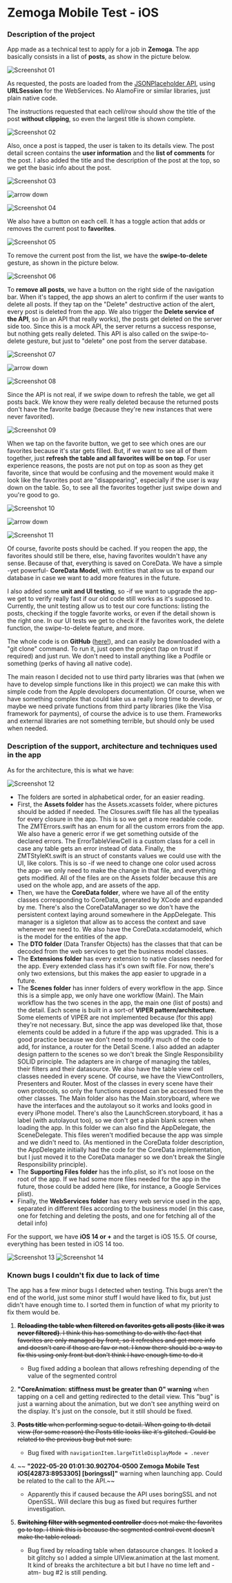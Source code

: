 # Zemoga Mobile Test - iOS

### Description of the project

App made as a technical test to apply for a job in **Zemoga**. The app basically consists in a list of **posts**, as show in the picture below.

![Screenshot 01](screenshots/screenshot_01.png)

As requested, the posts are loaded from the [JSONPlaceholder API](https://jsonplaceholder.typicode.com/), using **URLSession** for the WebServices. No AlamoFire or similar libraries, just plain native code. 

The instructions requested that each cell/row should show the title of the post **without clipping**, so even the largest title is shown complete.

![Screenshot 02](screenshots/screenshot_02.png)

Also, once a post is tapped, the user is taken to its details view. The post detail screen contains the **user information** and the **list of comments** for the post. I also added the title and the description of the post at the top, so we get the basic info about the post.

![Screenshot 03](screenshots/screenshot_03.png)

![arrow down](screenshots/arrow_down.webp)

![Screenshot 04](screenshots/screenshot_04.png)

We also have a button on each cell. It has a toggle action that adds or removes the current post to **favorites**.

![Screenshot 05](screenshots/screenshot_05.png)

To remove the current post from the list, we have the **swipe-to-delete** gesture, as shown in the picture below.

![Screenshot 06](screenshots/screenshot_06.png)

To **remove all posts**, we have a button on the right side of the navigation bar. When it's tapped, the app shows an alert to confirm if the user wants to delete all posts. If they tap on the "Delete" destructive action of the alert, every post is deleted from the app. We also trigger the **Delete service of the API**, so (in an API that really works), the posts get deleted on the server side too. Since this is a mock API, the server returns a success response, but nothing gets really deleted. This API is also called on the swipe-to-delete gesture, but just to "delete" one post from the server database.

![Screenshot 07](screenshots/screenshot_07.png)

![arrow down](screenshots/arrow_down.webp)

![Screenshot 08](screenshots/screenshot_08.png)

Since the API is not real, if we swipe down to refresh the table, we get all posts back. We know they were really deleted because the returned posts don't have the favorite badge (because they're new instances that were never favorited).

![Screenshot 09](screenshots/screenshot_09.png)

When we tap on the favorite button, we get to see which ones are our favorites because it's star gets filled. But, if we want to see all of them together, just **refresh the table and all favorites will be on top**. For user experience reasons, the posts are not put on top as soon as they get favorite, since that would be confusing and the movement would make it look like the favorites post are "disappearing", especially if the user is way down on the table. So, to see all the favorites together just swipe down and you're good to go.

![Screenshot 10](screenshots/screenshot_10.png)

![arrow down](screenshots/arrow_down.webp)

![Screenshot 11](screenshots/screenshot_11.png)

Of course, favorite posts should be cached. If you reopen the app, the favorites should still be there, else, having favorites wouldn't have any sense. Because of that, everything is saved on CoreData. We have a simple -yet powerful- **CoreData Model**, with entities that allow us to expand our database in case we want to add more features in the future.

I also added some **unit and UI testing**, so -if we want to upgrade the app- we get to verify really fast if our old code still works as it's supposed to. Currently, the unit testing allow us to test our core functions: listing the posts, checking if the toggle favorite works, or even if the detail shown is the right one. In our UI tests we get to check if the favorites work, the delete function, the swipe-to-delete feature, and more.

The whole code is on **GitHub** ([here!](https://github.com/dianaayalag/ZemogaMobileTestiOS.git)), and can easily be downloaded with a "git clone" command. To run it, just open the project (tap on trust if required) and just run. We don't need to install anything like a Podfile or something (perks of having all native code). 

The main reason I decided not to use third party libraries was that (when we have to develop simple functions like in this project) we can make this with simple code from the Apple devolopers documentation. Of course, when we have something complex that could take us a really long time to develop, or maybe we need private functions from third party libraries (like the Visa framework for payments), of course the advice is to use them. Frameworks and external libraries are not something terrible, but should only be used when needed.

### Description of the support, architecture and techniques used in the app

As for the architecture, this is what we have:

![Screenshot 12](screenshots/screenshot_12.png)

- The folders are sorted in alphabetical order, for an easier reading.
- First, the **Assets folder** has the Assets.xcassets folder, where pictures should be added if needed. The Closures.swift file has all the typealias for every closure in the app. This is so we get a more readable code. The ZMTErrors.swift has an enum for all the custom errors from the app. We also have a generic error if we get something outside of the declared errors. The ErrorTableViewCell is a custom class for a cell in case any table gets an error instead of data. Finally, the ZMTStyleKt.swift is an struct of constants values we could use with the UI, like colors. This is so -if we need to change one color used across the app- we only need to make the change in that file, and everything gets modified. All of the files are on the Assets folder because this are used on the whole app, and are assets of the app.
- Then, we have the **CoreData folder**, where we have all of the entity classes corresponding to CoreData, generated by XCode and expanded by me. There's also the CoreDataManager so we don't have the persistent context laying around somewhere in the AppDelegate. This manager is a sigleton that allow as to access the context and save whenever we need to. We also have the CoreData.xcdatamodeld, which is the model for the entities of the app.
- The **DTO folder** (Data Transfer Objects) has the classes that that can be decoded from the web services to get the business model classes.
- The **Extensions folder** has every extension to native classes needed for the app. Every extended class has it's own swift file. For now, there's only two extensions, but this makes the app easier to upgrade in a future.
- The **Scenes folder** has inner folders of every workflow in the app. Since this is a simple app, we only have one workflow (Main). The Main workflow has the two scenes in the app, the main one (list of posts) and the detail. Each scene is built in a sort-of **VIPER pattern/architecture**. Some elements of VIPER are not implemented because (for this app) they're not necessary. But, since the app was developed like that, those elements could be added in a future if the app was upgraded. This is a good practice because we don't need to modify much of the code to add, for instance, a router for the Detail Scene. I also added an adapter design pattern to the scenes so we don't break the Single Responsibility SOLID principle. The adapters are in charge of managing the tables, their filters and their datasource. We also have the table view cell classes needed in every scene. Of course, we have the ViewControllers, Presenters and Router. Most of the classes in every scene have their own protocols, so only the functions exposed can be accessed from the other classes. The Main folder also has the Main.storyboard, where we have the interfaces and the autolayout so it works and looks good in every iPhone model. There's also the LaunchScreen.storyboard, it has a label (with autolayout too), so we don't get a plain blank screen when loading the app. In this folder we can also find the AppDelegate, the SceneDelegate. This files weren't modified because the app was simple and we didn't need to. (As mentioned in the CoreData folder description, the AppDelegate initially had the code for the CoreData implementation, but I just moved it to the CoreData manager so we don't break the Single Responsibility principle).
- The **Supporting Files folder** has the info.plist, so it's not loose on the root of the app. If we had some more files needed for the app in the future, those could be added here (like, for instance, a Google Services plist).
- Finally, the **WebServices folder** has every web service used in the app, separated in different files according to the business model (in this case, one for fetching and deleting the posts, and one for fetching all of the detail info)

For the support, we have **iOS 14 or +** and the target is iOS 15.5. Of course, everything has been tested in iOS 14 too.

![Screenshot 13](screenshots/screenshot_13.png)
![Screenshot 14](screenshots/screenshot_14.png)

### Known bugs I couldn't fix due to lack of time 

The app has a few minor bugs I detected when testing. This bugs aren't the end of the world, just some minor stuff I would have liked to fix, but just didn't have enough time to. I sorted them in function of what my priority to fix them would be. 

1. ~~**Reloading the table when filtered on favorites gets all posts (like it was never filtered)**. I think this has something to do with the fact that favorites are only managed by front, so it refreshes and get more info and doesn't care if those are fav or not. I know there should be a way to fix this using only front but don't think I have enough time to do it~~
    - Bug fixed adding a boolean that allows refreshing depending of the value of the segmented control

2. **"CoreAnimation: stiffness must be greater than 0" warning** when tapping on a cell and getting redirected to the detail view. This "bug" is just a warning about the animation, but we don't see anything weird on the display. It's just on the console, but it still should be fixed.

3. ~~**Posts title** when performing segue to detail. When going to th detail view (for some reason) the Posts title looks like it's glitched. Could be related to the previous bug but not sure.~~ 
    - Bug fixed with `navigationItem.largeTitleDisplayMode = .never`

4. ~~ **"2022-05-20 01:01:30.902704-0500 Zemoga Mobile Test iOS[42873:8953305] [boringssl]"** warning when launching app. Could be related to the call to the API.~~ 
    - Apparently this if caused because the API uses boringSSL and not OpenSSL.  Will declare this bug as fixed but requires further investigation.

5. ~~**Switching filter with segmented controller** does not make the favorites go to top. I think this is because the segmented control event doesn't make the table reload.~~
    - Bug fixed by reloading table when datasource changes. It looked a bit glitchy so I added a simple UIView.animation at the last moment. It kind of breaks the architecture a bit but I have no time left and -atm- bug #2 is still pending.